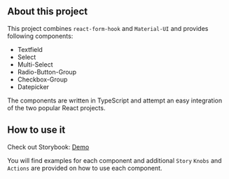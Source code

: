 ## About this project

This project combines `react-form-hook` and `Material-UI` and provides following components:

* Textfield
* Select
* Multi-Select
* Radio-Button-Group
* Checkbox-Group
* Datepicker 

The components are written in TypeScript and attempt an easy integration of the two popular React projects.

## How to use it

Check out Storybook: [Demo](https://react-hook-form-material-ui.now.sh/)

You will find examples for each component and additional `Story` `Knobs` and `Actions` are provided on how to use each component.
